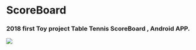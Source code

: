 # ScoreBoard
### 2018 first Toy project Table Tennis ScoreBoard , Android APP. 


![](https://github.com/superbderrick/ScoreBoard/blob/master/images/mockup/simple_mookup.png)
